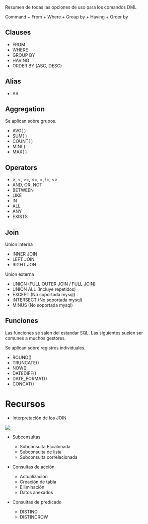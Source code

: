 Resumen de todas las opciones de uso para los comandos DML

Command + From + Where + Group by + Having + Order by

## Clauses

* FROM
* WHERE
* GROUP BY
* HAVING
* ORDER BY (ASC, DESC)

## Alias

* AS

## Aggregation

Se aplican sobre grupos.

* AVG( )
* SUM( )
* COUNT( )
* MIN( )
* MAX( )

## Operators

* \>, <, >=, <=, =, !=, <>
* AND, OR, NOT
* BETWEEN
* LIKE
* IN
* ALL
* ANY
* EXISTS

## Join

Union interna

* INNER JOIN
* LEFT JOIN
* RIGHT JON

Union externa

* UNION (FULL OUTER JOIN / FULL JOIN)
* UNION ALL (Incluye repetidos)
* EXCEPT (No soportada mysql)
* INTERSECT (No soportada mysql)
* MINUS (No soportada mysql)

## Funciones

Las funciones se salen del estandar SQL. Las siguientes suelen ser comunes a muchos gestores.

Se aplican sobre registros individuales.

* ROUND()
* TRUNCATE()
* NOW()
* DATEDIFF()
* DATE_FORMAT()
* CONCAT()

# Recursos

* Interpretación de los JOIN

![](https://ingenieriadesoftware.es/wp-content/uploads/2018/07/sqljoin.jpeg)

* Subconsultas

    * Subconsulta Escalonada
    * Subconsulta de lista
    * Subconsulta correlacionada

* Consultas de acción

    * Actualización
    * Creación de tabla
    * Elliminación
    * Datos anexados

* Consultas de predicado

    * DISTINC
    * DISTINCROW
